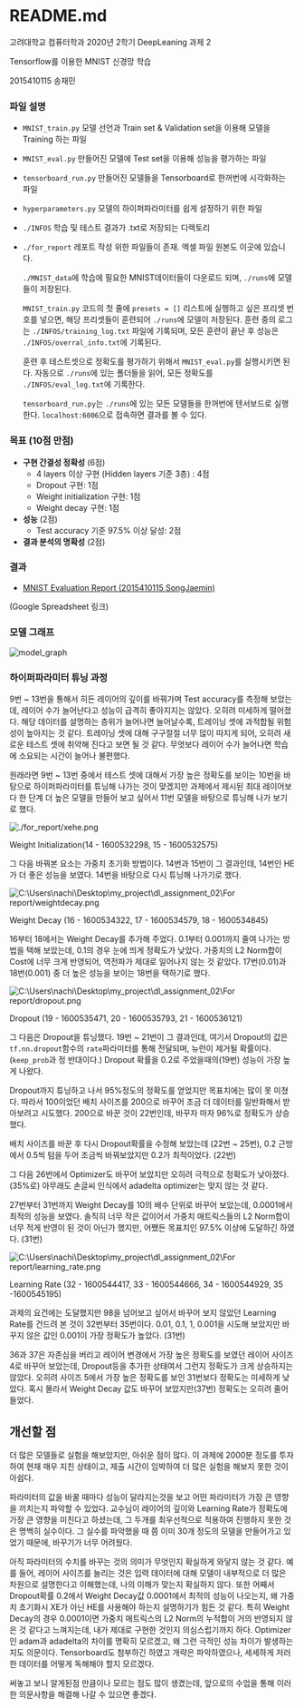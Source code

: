 # README.md

고려대학교 컴퓨터학과 2020년 2학기 DeepLeaning 과제 2

Tensorflow를 이용한 MNIST 신경망 학습

2015410115 송재민

### 파일 설명

- `MNIST_train.py` 모델 선언과 Train set & Validation set을 이용해 모델을 Training 하는 파일
- `MNIST_eval.py` 만들어진 모델에 Test set을 이용해 성능을 평가하는 파일
- `tensorboard_run.py` 만들어진 모델들을 Tensorboard로 한꺼번에 시각화하는 파일
- `hyperparameters.py` 모델의 하이퍼파라미터를 쉽게 설정하기 위한 파일
- `./INFOS` 학습 및 테스트 결과가 .txt로 저장되는 디렉토리
- `./for_report` 레포트 작성 위한 파일들이 존재. 엑셀 파일 원본도 이곳에 있습니다.

  `./MNIST_data`에 학습에 필요한 MNIST데이터들이 다운로드 되며, `./runs`에 모델들이 저장된다.

  `MNIST_train.py` 코드의 첫 줄에 `presets = []` 리스트에 실행하고 싶은 프리셋 번호를 넣으면, 해당 프리셋들이 훈련되어 `./runs`에 모델이 저장된다. 훈련 중의 로그는 `./INFOS/training_log.txt` 파일에 기록되며, 모든 훈련이 끝난 후 성능은 `./INFOS/overral_info.txt`에 기록된다.

  훈련 후 테스트셋으로 정확도를 평가하기 위해서 `MNIST_eval.py`를 실행시키면 된다. 자동으로 `./runs`에 있는 폴더들을 읽어, 모든 정확도를 `./INFOS/eval_log.txt`에 기록한다.

  `tensorboard_run.py`는 `./runs`에 있는 모든 모델들을 한꺼번에 텐서보드로 실행한다. `localhost:6006`으로 접속하면 결과를 볼 수 있다.

### 목표 (10점 만점)

- **구현 간결성 정확성** (6점)
    - 4 layers 이상 구현 (Hidden layers 기준 3층) : 4점
    - Dropout 구현: 1점
    - Weight initialization 구현: 1점
    - Weight decay 구현: 1점
- **성능** (2점)
    - Test accuracy 기준 97.5% 이상 달성: 2점
- **결과 분석의 명확성** (2점)

### 결과

- [MNIST Evaluation Report (2015410115 SongJaemin)](https://docs.google.com/spreadsheets/d/1lyVlKi89FiGkjmlDhz-s3mt6fy0O5eJxtHl7tNmQJzg/edit?usp=sharing) 

(Google Spreadsheet 링크)

### 모델 그래프

![model_graph](./for_report/model_graph.png)

### 하이퍼파라미터 튜닝 과정

  9번 ~ 13번을 통해서 히든 레이어의 깊이를 바꿔가며 Test accuracy를 측정해 보았는데, 레이어 수가 늘어난다고 성능이 급격히 좋아지지는 않았다. 오히려 미세하게 떨어졌다. 해당 데이터를 설명하는 층위가 늘어나면 늘어날수록, 트레이닝 셋에 과적합될 위험성이 높아지는 것 같다. 트레이닝 셋에 대해 구구절절 너무 많이 따지게 되어, 오히려 새로운 테스트 셋에 취약해 진다고 보면 될 것 같다. 무엇보다 레이어 수가 늘어나면 학습에 소요되는 시간이 늘어나 불편했다.

  원래라면 9번 ~ 13번 중에서 테스트 셋에 대해서 가장 높은 정확도를 보이는 10번을 바탕으로 하이퍼파라미터를 튜닝해 나가는 것이 맞겠지만 과제에서 제시된 최대 레이어보다 한 단계 더 높은 모델을 만들어 보고 싶어서 11번 모델을 바탕으로 튜닝해 나가 보기로 했다.

![./for_report/xehe.png](./for_report/xehe.png)

Weight Initialization(14 - 1600532298, 15 - 1600532575)

  그 다음 바꿔본 요소는 가중치 초기화 방법이다. 14번과 15번이 그 결과인데, 14번인 HE가 더 좋은 성능을 보였다. 14번을 바탕으로 다시 튜닝해 나가기로 했다.

![C:\Users\nachi\Desktop\my_project\dl_assignment_02\For report/weightdecay.png](./for_report/weightdecay.png)

Weight Decay (16 - 1600534322, 17 - 1600534579, 18 - 1600534845)

  16부터 18에서는 Weight Decay를 추가해 주었다. 0.1부터 0.001까지 줄여 나가는 방법을 택해 보았는데, 0.1의 경우 눈에 띄게 정확도가 낮았다. 가중치의 L2 Norm합이 Cost에 너무 크게 반영되어, 역전파가 제대로 일어나지 않는 것 같았다. 17번(0.01)과 18번(0.001) 중 더 높은 성능을 보이는 18번을 택하기로 했다.

![C:\Users\nachi\Desktop\my_project\dl_assignment_02\For report/dropout.png](./for_report/dropout.png)

Dropout (19 - 1600535471, 20 - 1600535793, 21 - 1600536121)

  그 다음은 Dropout을 튜닝했다. 19번 ~ 21번이 그 결과인데, 여기서 Dropout의 값은 `tf.nn.dropout`함수의 `rate`파라미터를 통해 전달되며, 뉴런이 제거될 확률이다. (`keep_prob`과 정 반대이다.) Dropout 확률을 0.2로 주었을때의(19번) 성능이 가장 높게 나왔다.

  Dropout까지 튜닝하고 나서 95%정도의 정확도를 얻었지만 목표치에는 많이 못 미쳤다. 따라서 100이었던 배치 사이즈를 200으로 바꾸어 조금 더 데이터를 일반화해서 받아보려고 시도했다. 200으로 바꾼 것이 22번인데, 바꾸자 마자 96%로 정확도가 상승했다.

  배치 사이즈를 바꾼 후 다시 Dropout확률을 수정해 보았는데 (22번 ~ 25번), 0.2 근방에서 0.5씩 텀을 두어 조금씩 바꿔보았지만 0.2가 최적이었다. (22번)

  그 다음 26번에서 Optimizer도 바꾸어 보았지만 오히려 극적으로 정확도가 낮아졌다. (35%로) 아무래도 손글씨 인식에서 adadelta optimizer는 맞지 않는 것 같다.

  27번부터 31번까지 Weight Decay를 10의 배수 단위로 바꾸어 보았는데, 0.0001에서 최적의 성능을 보였다. 솔직히 너무 작은 값이어서 가중치 매트릭스들의 L2 Norm합이 너무 적게 반영이 된 것이 아닌가 했지만, 어쨌든 목표치인 97.5% 이상에 도달하긴 하였다. (31번)

![C:\Users\nachi\Desktop\my_project\dl_assignment_02\For report/learning_rate.png](./for_report/learning_rate.png)

Learning Rate (32 - 1600544417, 33 - 1600544666, 34 - 1600544929, 35 -1600545195)

  과제의 요건에는 도달했지만 98을 넘어보고 싶어서 바꾸어 보지 않았던 Learning Rate를 건드려 본 것이 32번부터 35번이다. 0.01, 0.1, 1, 0.001을 시도해 보았지만 바꾸지 않은 값인 0.001이 가장 정확도가 높았다. (31번)

  36과 37은 자존심을 버리고 레이어 변경에서 가장 높은 정확도를 보였던 레이어 사이즈 4로 바꾸어 보았는데, Dropout등을 추가한 상태여서 그런지 정확도가 크게 상승하지는 않았다. 오히려 사이즈 5에서 가장 높은 정확도를 보인 31번보다 정확도는 미세하게 낮았다. 혹시 몰라서 Weight Decay 값도 바꾸어 보았지만(37번) 정확도는 오히려 줄어들었다.



## 개선할 점

  더 많은 모델들로 실험을 해보았지만, 아쉬운 점이 많다. 이 과제에 2000분 정도를 투자하여 현재 매우 지친 상태이고, 제출 시간이 임박하여 더 많은 실험을 해보지 못한 것이 아쉽다. 

  파라미터의 값을 바꿀 때마다 성능이 달라지는것을 보고 어떤 파라미터가 가장 큰 영향을 끼치는지 파악할 수 있었다. 교수님이 레이어의 깊이와 Learning Rate가 정확도에 가장 큰 영향을 미친다고 하셨는데, 그 두개를 최우선적으로 적용하여 진행하지 못한 것은 명백히 실수이다. 그 실수를 파악했을 때 쯤 이미 30개 정도의 모델을 만들어가고 있었기 때문에, 바꾸기가 너무 어려웠다.

  아직 파라미터의 수치를 바꾸는 것의 의미가 무엇인지 확실하게 와닿지 않는 것 같다. 예를 들어, 레이어 사이즈를 늘리는 것은 입력 데이터에 대해 모델이 내부적으로 더 많은 차원으로 설명한다고 이해했는데, 나의 이해가 맞는지 확실하지 않다. 또한 어째서 Dropout확률 0.2에서 Weight Decay값 0.0001에서 최적의 성능이 나오는지, 왜 가중치 초기화시 XE가 아닌 HE를 사용해야 하는지 설명하기가 힘든 것 같다. 특히 Weight Decay의 경우 0.0001이면 가중치 매트릭스의 L2 Norm의 누적합이 거의 반영되지 않은 것 같다고 느껴지는데, 내가 제대로 구현한 것인지 의심스럽기까지 하다. Optimizer인 adam과 adadelta의 차이를 명확히 모르겠고, 왜 그런 극적인 성능 차이가 발생하는지도 의문이다. Tensorboard도 첨부하긴 하였고 개략은 파악하였으나, 세세하게 저러한 데이터를 어떻게 독해해야 할지 모르겠다. 

  써놓고 보니 알게된점 만큼이나 모르는 점도 많이 생겼는데, 앞으로의 수업을 통해 이러한 의문사항을 해결해 나갈 수 있으면 좋겠다.



